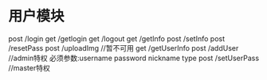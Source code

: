 # 用户模块
post /login
get /getlogin
get /logout
get /getInfo
post /setInfo
post /resetPass
post /uploadImg //暂不可用
get /getUserInfo
post /addUser //admin特权 必须参数:username password nickname type
post /setUserPass //master特权